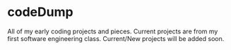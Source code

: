 # codeDump
All of my early coding projects and pieces. Current projects are from my first software engineering class. 
Current/New projects will be added soon.
